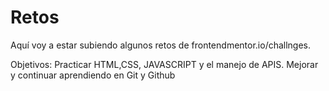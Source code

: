 # Retos
Aquí voy a estar subiendo algunos retos de frontendmentor.io/challnges.

Objetivos: 
  Practicar HTML,CSS, JAVASCRIPT y el manejo de APIS.
  Mejorar y continuar aprendiendo en Git y Github
